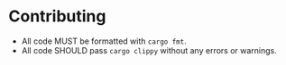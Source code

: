 Contributing
============

* All code MUST be formatted with `cargo fmt`.
* All code SHOULD pass `cargo clippy` without any errors or warnings.
